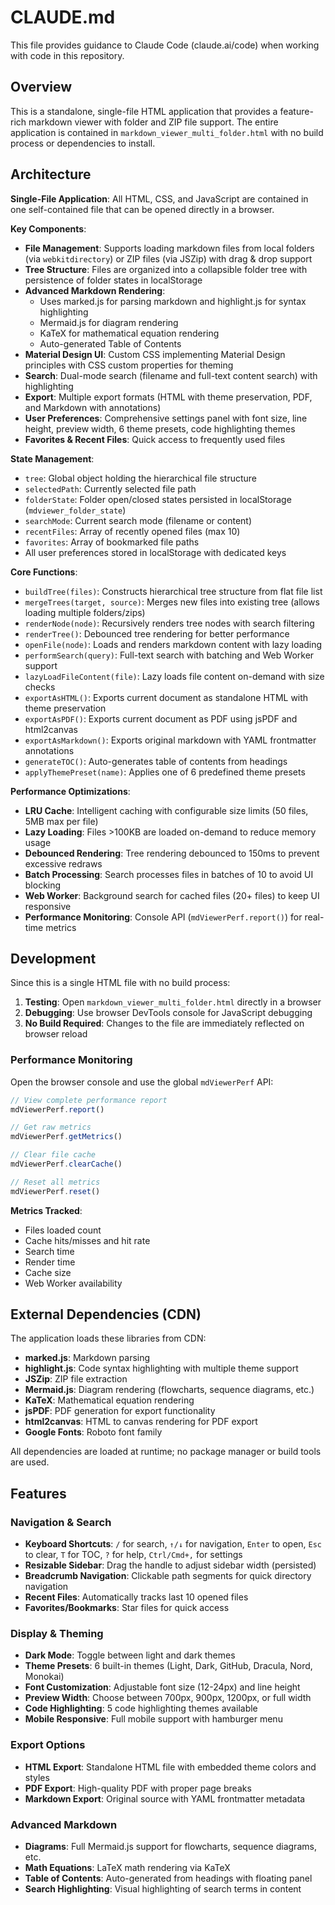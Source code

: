 # CLAUDE.md

This file provides guidance to Claude Code (claude.ai/code) when working with code in this repository.

## Overview

This is a standalone, single-file HTML application that provides a feature-rich markdown viewer with folder and ZIP file support. The entire application is contained in `markdown_viewer_multi_folder.html` with no build process or dependencies to install.

## Architecture

**Single-File Application**: All HTML, CSS, and JavaScript are contained in one self-contained file that can be opened directly in a browser.

**Key Components**:
- **File Management**: Supports loading markdown files from local folders (via `webkitdirectory`) or ZIP files (via JSZip) with drag & drop support
- **Tree Structure**: Files are organized into a collapsible folder tree with persistence of folder states in localStorage
- **Advanced Markdown Rendering**:
  - Uses marked.js for parsing markdown and highlight.js for syntax highlighting
  - Mermaid.js for diagram rendering
  - KaTeX for mathematical equation rendering
  - Auto-generated Table of Contents
- **Material Design UI**: Custom CSS implementing Material Design principles with CSS custom properties for theming
- **Search**: Dual-mode search (filename and full-text content search) with highlighting
- **Export**: Multiple export formats (HTML with theme preservation, PDF, and Markdown with annotations)
- **User Preferences**: Comprehensive settings panel with font size, line height, preview width, 6 theme presets, code highlighting themes
- **Favorites & Recent Files**: Quick access to frequently used files

**State Management**:
- `tree`: Global object holding the hierarchical file structure
- `selectedPath`: Currently selected file path
- `folderState`: Folder open/closed states persisted in localStorage (`mdviewer_folder_state`)
- `searchMode`: Current search mode (filename or content)
- `recentFiles`: Array of recently opened files (max 10)
- `favorites`: Array of bookmarked file paths
- All user preferences stored in localStorage with dedicated keys

**Core Functions**:
- `buildTree(files)`: Constructs hierarchical tree structure from flat file list
- `mergeTrees(target, source)`: Merges new files into existing tree (allows loading multiple folders/zips)
- `renderNode(node)`: Recursively renders tree nodes with search filtering
- `renderTree()`: Debounced tree rendering for better performance
- `openFile(node)`: Loads and renders markdown content with lazy loading
- `performSearch(query)`: Full-text search with batching and Web Worker support
- `lazyLoadFileContent(file)`: Lazy loads file content on-demand with size checks
- `exportAsHTML()`: Exports current document as standalone HTML with theme preservation
- `exportAsPDF()`: Exports current document as PDF using jsPDF and html2canvas
- `exportAsMarkdown()`: Exports original markdown with YAML frontmatter annotations
- `generateTOC()`: Auto-generates table of contents from headings
- `applyThemePreset(name)`: Applies one of 6 predefined theme presets

**Performance Optimizations**:
- **LRU Cache**: Intelligent caching with configurable size limits (50 files, 5MB max per file)
- **Lazy Loading**: Files >100KB are loaded on-demand to reduce memory usage
- **Debounced Rendering**: Tree rendering debounced to 150ms to prevent excessive redraws
- **Batch Processing**: Search processes files in batches of 10 to avoid UI blocking
- **Web Worker**: Background search for cached files (20+ files) to keep UI responsive
- **Performance Monitoring**: Console API (`mdViewerPerf.report()`) for real-time metrics

## Development

Since this is a single HTML file with no build process:

1. **Testing**: Open `markdown_viewer_multi_folder.html` directly in a browser
2. **Debugging**: Use browser DevTools console for JavaScript debugging
3. **No Build Required**: Changes to the file are immediately reflected on browser reload

### Performance Monitoring

Open the browser console and use the global `mdViewerPerf` API:

```javascript
// View complete performance report
mdViewerPerf.report()

// Get raw metrics
mdViewerPerf.getMetrics()

// Clear file cache
mdViewerPerf.clearCache()

// Reset all metrics
mdViewerPerf.reset()
```

**Metrics Tracked**:
- Files loaded count
- Cache hits/misses and hit rate
- Search time
- Render time
- Cache size
- Web Worker availability

## External Dependencies (CDN)

The application loads these libraries from CDN:
- **marked.js**: Markdown parsing
- **highlight.js**: Code syntax highlighting with multiple theme support
- **JSZip**: ZIP file extraction
- **Mermaid.js**: Diagram rendering (flowcharts, sequence diagrams, etc.)
- **KaTeX**: Mathematical equation rendering
- **jsPDF**: PDF generation for export functionality
- **html2canvas**: HTML to canvas rendering for PDF export
- **Google Fonts**: Roboto font family

All dependencies are loaded at runtime; no package manager or build tools are used.

## Features

### Navigation & Search
- **Keyboard Shortcuts**: `/` for search, `↑/↓` for navigation, `Enter` to open, `Esc` to clear, `T` for TOC, `?` for help, `Ctrl/Cmd+,` for settings
- **Resizable Sidebar**: Drag the handle to adjust sidebar width (persisted)
- **Breadcrumb Navigation**: Clickable path segments for quick directory navigation
- **Recent Files**: Automatically tracks last 10 opened files
- **Favorites/Bookmarks**: Star files for quick access

### Display & Theming
- **Dark Mode**: Toggle between light and dark themes
- **Theme Presets**: 6 built-in themes (Light, Dark, GitHub, Dracula, Nord, Monokai)
- **Font Customization**: Adjustable font size (12-24px) and line height
- **Preview Width**: Choose between 700px, 900px, 1200px, or full width
- **Code Highlighting**: 5 code highlighting themes available
- **Mobile Responsive**: Full mobile support with hamburger menu

### Export Options
- **HTML Export**: Standalone HTML file with embedded theme colors and styles
- **PDF Export**: High-quality PDF with proper page breaks
- **Markdown Export**: Original source with YAML frontmatter metadata

### Advanced Markdown
- **Diagrams**: Full Mermaid.js support for flowcharts, sequence diagrams, etc.
- **Math Equations**: LaTeX math rendering via KaTeX
- **Table of Contents**: Auto-generated from headings with floating panel
- **Search Highlighting**: Visual highlighting of search terms in content
